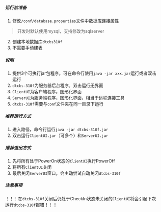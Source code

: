 ##### 运行前准备
1. 修改`/conf/database.properties`文件中数据库连接属性
> 开发时默认使用mysql，支持修改为sqlserver
2. 创建本地数据库`dtcbs310f`
3. 不需要手动建表

##### 说明
1. 提供3个可执行jar包程序，可在命令行使用`java -jar xxx.jar`运行或者双击运行
2. `dtcbs-310f`为服务器后台程序，双击运行无界面
3. `ClientUI`为客户端程序，图形化界面
4. `ServerUI`为服务端程序，图形化界面，相当于远程连接工具
5. `dtcbs-310f`需要与`conf`文件夹在同一目录下运行

##### 推荐运行方式
1. 进入路径，命令行运行`java -jar dtcbs-310f.jar`
2. 双击运行`ClientUI.jar`（可多个）和`ServerUI.jar`

##### 推荐退出方式
1. 先将所有处于PowerOn状态的`ClientUI`执行PowerOff
2. 将所有`ClientUI`关闭
3. 最后关闭`ServerUI`窗口，会主动尝试自动关闭`dtcbs-310f`

##### 注意事项
！！！在`dtcbs-310f`关闭后仍处于CheckIn状态未关闭的`ClientUI`将会引起下次运行`dtcbs-310f`报错！！！